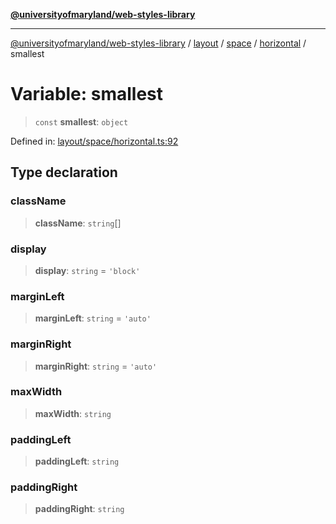 [**@universityofmaryland/web-styles-library**](../../../../../../README.md)

***

[@universityofmaryland/web-styles-library](../../../../../../README.md) / [layout](../../../../../README.md) / [space](../../../README.md) / [horizontal](../README.md) / smallest

# Variable: smallest

> `const` **smallest**: `object`

Defined in: [layout/space/horizontal.ts:92](https://github.com/UMD-Digital/design-system/blob/7fa144f196ef5f0ef2b372670136735f5a5c9236/packages/styles/source/layout/space/horizontal.ts#L92)

## Type declaration

### className

> **className**: `string`[]

### display

> **display**: `string` = `'block'`

### marginLeft

> **marginLeft**: `string` = `'auto'`

### marginRight

> **marginRight**: `string` = `'auto'`

### maxWidth

> **maxWidth**: `string`

### paddingLeft

> **paddingLeft**: `string`

### paddingRight

> **paddingRight**: `string`
